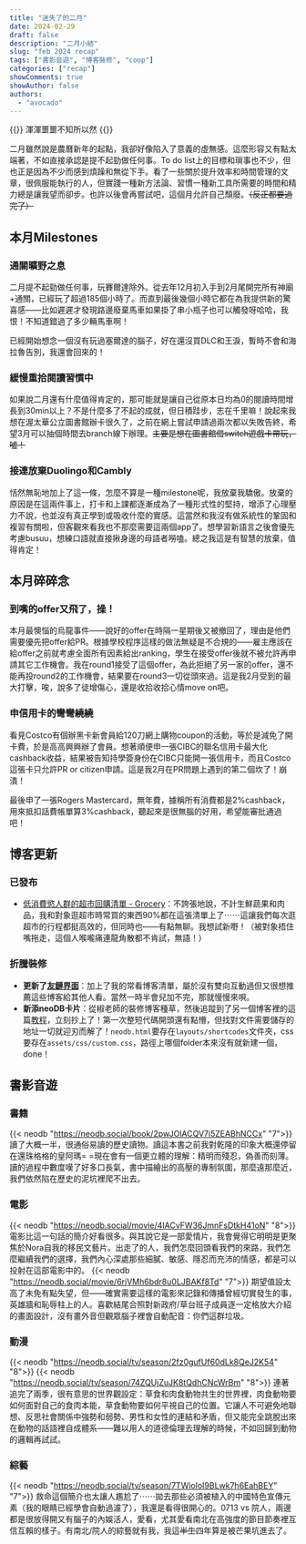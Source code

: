 ```yaml
---
title: "迷失了的二月"
date: 2024-02-29
draft: false
description: "二月小結"
slug: "feb 2024 recap"
tags: ["書影音遊", "博客裝修", "coop"]
categories: ["recap"]
showComments: true
showAuthor: false
authors:
  - "avocado"
---
```

{{<lead>}}
渾渾噩噩不知所以然
{{</lead>}}

二月雖然說是農曆新年的起點，我卻好像陷入了意義的虛無感。這麼形容又有點太端著，不如直接承認是提不起勁做任何事。To do list上的目標和瑣事也不少，但也正是因為不少而感到煩躁和無從下手。看了一些關於提升效率和時間管理的文章，很佩服能執行的人，但實踐一種新方法論、習慣一種新工具所需要的時間和精力總是讓我望而卻步。也許以後會再嘗試吧，這個月允許自己頹廢。~~（反正都要過完了）~~
## 本月Milestones
### 通關曠野之息
二月提不起勁做任何事，玩賽爾達除外。從去年12月初入手到2月尾開完所有神廟+通關，已經玩了超過185個小時了。而直到最後幾個小時它都在為我提供新的驚喜感——比如遲遲才發現路邊廢棄馬車如果掛了串小瓶子也可以觸發呀哈哈，我恨！不知道錯過了多少輛馬車啊！

已經開始想念一個沒有玩過塞爾達的腦子，好在還沒買DLC和王淚，暫時不會和海拉魯告別，我還會回來的！
### 緩慢重拾閱讀習慣中
如果說二月還有什麼值得肯定的，那可能就是讓自己從原本日均為0的閱讀時間增長到30min以上？不是什麼多了不起的成就，但日積跬步，志在千里嘛！說起來我想在渥太華公立圖書館辦卡很久了，之前在網上嘗試申請過兩次都以失敗告終，希望3月可以抽個時間去branch線下辦理。~~主要是想在圖書館借switch遊戲卡帶玩，噓！~~
### 接連放棄Duolingo和Cambly
恬然無恥地加上了這一條，怎麼不算是一種milestone呢，我放棄我驕傲。放棄的原因是在這兩件事上，打卡和上課都逐漸成為了一種形式性的堅持，增添了心理壓力不說，也並沒有真正學到或吸收什麼的實感。這當然和我沒有做系統性的鞏固和複習有關啦，但客觀來看我也不那麼需要這兩個app了。想學習新語言之後會優先考慮busuu，想練口語就直接揪身邊的母語者嘮嗑。總之我這是有智慧的放棄，值得肯定！
## 本月碎碎念
### 到嘴的offer又飛了，操！
本月最懊惱的烏龍事件——說好的offer在時隔一星期後又被撤回了，理由是他們需要優先把offer給PR。根據學校程序這樣的做法無疑是不合規的——雇主應該在給offer之前就考慮全面所有因素給出ranking，學生在接受offer後就不被允許再申請其它工作機會。我在round1接受了這個offer，為此拒絕了另一家的offer，還不能再投round2的工作機會，結果要在round3一切從頭來過。這是我2月受到的最大打擊，唉，說多了徒增傷心，還是收拾收拾心情move on吧。
### 申信用卡的彎彎繞繞
看見Costco有個辦黑卡新會員給120刀網上購物coupon的活動，等於是減免了開卡費，於是高高興興辦了會員。想著順便申一張CIBC的聯名信用卡最大化cashback收益，結果被告知持學簽身份在CIBC只能開一張信用卡，而且Costco這張卡只允許PR or citizen申請。這是我2月在PR問題上遇到的第二個坎了！崩潰！

最後申了一張Rogers Mastercard，無年費，據稱所有消費都是2%cashback，用來抵扣話費帳單算3%cashback，聽起來是很無腦的好用，希望能審批通過吧！
## 博客更新
### 已發布
- [低消費慾人群的超市回購清單 - Grocery](https://tiffahahahu7.github.io/gigigatgat/zh-tw/posts/grocery-shopping/)：不誇張地說，不計生鮮蔬果和肉品，我和對象逛超市時常買的東西90%都在這張清單上了⋯⋯這讓我們每次逛超市的行程都挺高效的，但同時也——有點無聊。我想試新嘢！（被對象捂住嘴拖走，這個人喉嚨痛連龍角散都不肯試，無語！）
### 折騰裝修
- **更新了[友鏈界面](https://tiffahahahu7.github.io/gigigatgat/zh-tw/friends/)**：加上了我的常看博客清單，屬於沒有雙向互動過但又很想推薦這些博客給其他人看。當然一時半會兒加不完，那就慢慢來唄。
- **新添neoDB卡片**：從椒老師的裝修博客種草，然後追蹤到了另一個博客裡的這篇[教程](https://www.sleepymoon.cyou/2023/hugo-shortcodes/#%E5%BC%95%E7%94%A8neodb%E6%9D%A1%E7%9B%AE)，立刻抄上了！第一次整短代碼開頭還有點懵，但找對文件需要儲存的地址一切就迎刃而解了！`neodb.html`要存在`layouts/shortcodes`文件夾，css要存在`assets/css/custom.css`，路徑上哪個folder本來沒有就新建一個，done！
## 書影音遊
### 書籍
{{< neodb "https://neodb.social/book/2pwJOlACQV7i5ZEABhNCCx" "7">}}
讀了大概一半，很通俗易讀的歷史讀物。讀這本書之前我對乾隆的印象大概還停留在還珠格格的皇阿瑪= =現在會有一個更立體的理解：精明而殘忍，偽善而刻薄。讀的過程中數度嘆了好多口長氣，書中描繪出的高壓的專制氛圍，那麼遠那麼近，我們依然陷在歷史的泥坑裡爬不出去。
### 電影
{{< neodb "https://neodb.social/movie/4IACvFW36JmnFsDtkH41oN" "8">}}
電影比這一句話的簡介好看很多。與其說它是一部愛情片，我會覺得它明明是更聚焦於Nora自我的移民文藝片。出走了的人，我們怎麼回頭看我們的來路，我們怎麼繼續我們的選擇，我們內心深處那些細膩、敏感、隱忍而充沛的情感，都是可以投射在這部電影中的。
{{< neodb "https://neodb.social/movie/6rjVMh6bdr8u0LJBAKf8Td" "7">}}
期望值設太高了未免有點失望，但——確實需要這樣的電影來記錄和傳播曾經切實發生的事，英雄牆和恥辱柱上的人。喜歡結尾合照對新政府/草台班子成員逐一定格放大介紹的畫面設計，沒有畫外音但觀眾腦子裡會自動配音：你們這群垃圾。
### 動漫
{{< neodb "https://neodb.social/tv/season/2fz0gufUf60dLk8QeJ2K54" "8">}}
{{< neodb "https://neodb.social/tv/season/74ZQUjZuJK8tQdhCNcWrBm" "8">}}
連著追完了兩季，很有意思的世界觀設定：草食和肉食動物共生的世界裡，肉食動物要如何面對自己的食肉本能，草食動物要如何平視自己的位置。它讓人不可避免地聯想、反思社會關係中強勢和弱勢、男性和女性的連結和矛盾，但又能完全跳脫出來在動物的話語裡自成體系——難以用人的道德倫理去理解的時候，不如回歸到動物的邏輯再試試。
### 綜藝
{{< neodb "https://neodb.social/tv/season/7TWioloI9BLwk7h6EahBEY" "7">}}
救命這個簡介也太讓人尷尬了⋯⋯拋去那些必須被植入的中國特色宣傳元素（我的眼睛已經學會自動過濾了），我還是看得很開心的。0713 vs 院人，兩邊都是很放得開又有腦子的內娛活人，愛看，尤其愛看南北在高強度的節目節奏裡互信互賴的樣子。有南北/院人的綜藝就有我，我這~~半生~~四年算是被芒果坑進去了。